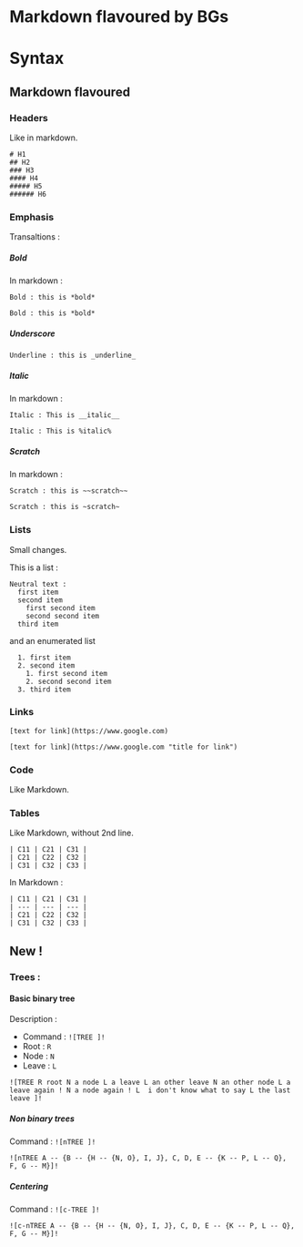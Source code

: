 # Markdown flavoured by BGs
# Syntax

## Markdown flavoured

### Headers

Like in markdown.

```mdbg
# H1
## H2
### H3
#### H4
##### H5
###### H6
```

### Emphasis

Transaltions :

##### Bold
In markdown :
```no-highlight
Bold : this is *bold*
```
```mdbg
Bold : this is *bold*
```

##### Underscore

```mdbg
Underline : this is _underline_
```

##### Italic
In markdown :

```no-highlight
Italic : This is __italic__
```
```mdbg
Italic : This is %italic%
```

##### Scratch
In markdown :

```no-highlight
Scratch : this is ~~scratch~~
```
```mdbg
Scratch : this is ~scratch~
```

### Lists

Small changes.

This is a list :

```mdbg
Neutral text :
  first item
  second item
    first second item
    second second item
  third item
```

and an enumerated list
```mdbg
  1. first item
  2. second item
    1. first second item
    2. second second item
  3. third item
```

### Links

```mdbg
[text for link](https://www.google.com)

[text for link](https://www.google.com "title for link")
```

### Code

Like Markdown.

### Tables

Like Markdown, without 2nd line.

```mdbg
| C11 | C21 | C31 |
| C21 | C22 | C32 |
| C31 | C32 | C33 |
```

In Markdown :
```no-highlight
| C11 | C21 | C31 |
| --- | --- | --- |
| C21 | C22 | C32 |
| C31 | C32 | C33 |
```

## New !

### Trees :

#### Basic binary tree

Description :
  - Command : `![TREE ]!`
  - Root : `R`
  - Node : `N`
  - Leave : `L`

```mdbg
![TREE R root N a node L a leave L an other leave N an other node L a leave again ! N a node again ! L  i don't know what to say L the last leave ]!
```

##### Non binary trees

Command : `![nTREE ]!`

```mdbg
![nTREE A -- {B -- {H -- {N, O}, I, J}, C, D, E -- {K -- P, L -- Q}, F, G -- M}]!
```

##### Centering

Command : `![c-TREE ]!`

```mdbg
![c-nTREE A -- {B -- {H -- {N, O}, I, J}, C, D, E -- {K -- P, L -- Q}, F, G -- M}]!
```
